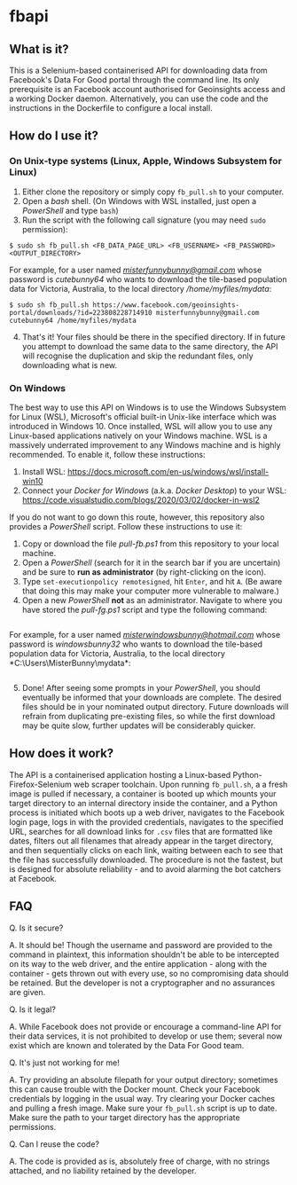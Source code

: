# fbapi

## What is it?

This is a Selenium-based containerised API for downloading data from Facebook's Data For Good portal through the command line. Its only prerequisite is an Facebook account authorised for Geoinsights access and a working Docker daemon. Alternatively, you can use the code and the instructions in the Dockerfile to configure a local install.

## How do I use it?

### On Unix-type systems (Linux, Apple, Windows Subsystem for Linux)

1. Either clone the repository or simply copy `fb_pull.sh` to your computer.
2. Open a *bash* shell. (On Windows with WSL installed, just open a *PowerShell* and type `bash`)
3. Run the script with the following call signature (you may need `sudo` permission):
```console
$ sudo sh fb_pull.sh <FB_DATA_PAGE_URL> <FB_USERNAME> <FB_PASSWORD> <OUTPUT_DIRECTORY>
```
For example, for a user named *misterfunnybunny@gmail.com* whose password is *cutebunny64* who wants to download the tile-based population data for Victoria, Australia, to the local directory */home/myfiles/mydata*:
```console
$ sudo sh fb_pull.sh https://www.facebook.com/geoinsights-portal/downloads/?id=223808228714910 misterfunnybunny@gmail.com cutebunny64 /home/myfiles/mydata
```
4. That's it! Your files should be there in the specified directory. If in future you attempt to download the same data to the same directory, the API will recognise the duplication and skip the redundant files, only downloading what is new.

### On Windows

The best way to use this API on Windows is to use the Windows Subsystem for Linux (WSL), Microsoft's official built-in Unix-like interface which was introduced in Windows 10. Once installed, WSL will allow you to use any Linux-based applications natively on your Windows machine. WSL is a massively underrated improvement to any Windows machine and is highly recommended. To enable it, follow these instructions:

1. Install WSL: https://docs.microsoft.com/en-us/windows/wsl/install-win10
2. Connect your *Docker for Windows* (a.k.a. *Docker Desktop*) to your WSL: https://code.visualstudio.com/blogs/2020/03/02/docker-in-wsl2

If you do not want to go down this route, however, this repository also provides a *PowerShell* script. Follow these instructions to use it:

1. Copy or download the file *pull-fb.ps1* from this repository to your local machine.
2. Open a *PowerShell* (search for it in the search bar if you are uncertain) and be sure to **run as administrator** (by right-clicking on the icon).
3. Type `set-executionpolicy remotesigned`, hit `Enter`, and hit `A`. (Be aware that doing this may make your computer more vulnerable to malware.)
4. Open a new *PowerShell* **not** as an administrator. Navigate to where you have stored the *pull-fg.ps1* script and type the following command:
```console

```
For example, for a user named *misterwindowsbunny@hotmail.com* whose password is *windowsbunny32* who wants to download the tile-based population data for Victoria, Australia, to the local directory *C:\Users\MisterBunny\mydata\*:
```console

```
5. Done! After seeing some prompts in your *PowerShell*, you should eventually be informed that your downloads are complete. The desired files should be in your nominated output directory. Future downloads will refrain from duplicating pre-existing files, so while the first download may be quite slow, further updates will be considerably quicker.

## How does it work?

The API is a containerised application hosting a Linux-based Python-Firefox-Selenium web scraper toolchain. Upon running `fb_pull.sh`, a a fresh image is pulled if necessary, a container is booted up which mounts your target directory to an internal directory inside the container, and a Python process is initiated which boots up a web driver, navigates to the Facebook login page, logs in with the provided credentials, navigates to the specified URL, searches for all download links for `.csv` files that are formatted like dates, filters out all filenames that already appear in the target directory, and then sequentially clicks on each link, waiting between each to see that the file has successfully downloaded. The procedure is not the fastest, but is designed for absolute reliability - and to avoid alarming the bot catchers at Facebook.

## FAQ

Q. Is it secure?

A. It should be! Though the username and password are provided to the command in plaintext, this information shouldn't be able to be intercepted on its way to the web driver, and the entire application - along with the container - gets thrown out with every use, so no compromising data should be retained. But the developer is not a cryptographer and no assurances are given.

Q. Is it legal?

A. While Facebook does not provide or encourage a command-line API for their data services, it is not prohibited to develop or use them; several now exist which are known and tolerated by the Data For Good team.

Q. It's just not working for me!

A. Try providing an absolute filepath for your output directory; sometimes this can cause trouble with the Docker mount. Check your Facebook credentials by logging in the usual way. Try clearing your Docker caches and pulling a fresh image. Make sure your `fb_pull.sh` script is up to date. Make sure the path to your target directory has the appropriate permissions.

Q. Can I reuse the code?

A. The code is provided as is, absolutely free of charge, with no strings attached, and no liability retained by the developer.
